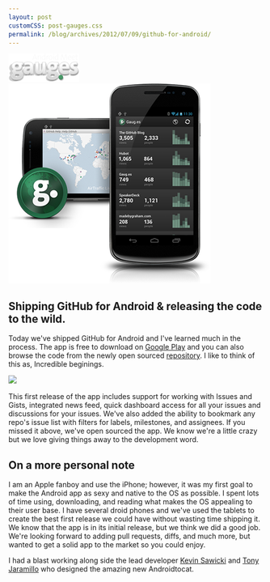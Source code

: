 ```yaml
---
layout: post
customCSS: post-gauges.css
permalink: /blog/archives/2012/07/09/github-for-android/
---
```


<div class="article-header">
  <span class="asset">
    <img src="/assets/images/logo-gauges.png" class="logo">
    <img src="/assets/images/asset-gauges.png" class="art">
  </span>
</div>

<article>

<h1>Shipping GitHub for Android &amp; releasing the code to the wild.</h1>
<p>Today we've shipped GitHub for Android and I've learned much in the process. The app is free to download on <a href="https://play.google.com/store/apps/details?id=com.github.mobile">Google Play</a> and you can also browse the code from the newly open sourced <a href="https://github.com/github/android">repository</a>. I like to think of this as, Incredible beginings.</p>

<img src="http://f.cl.ly/items/2e3d1z0v1z0b2M1N0220/featured-graphic.png" class="large">

<p>This first release of the app includes support for working with Issues and Gists, integrated news feed, quick dashboard access for all your issues and discussions for your issues. We've also added the ability to bookmark any repo's issue list with filters for labels, milestones, and assignees. If you missed it above, we've open sourced the app. We know we're a little crazy but we love giving things away to the development word.</p>

<h2>On a more personal note</h2>

<p>I am an Apple fanboy and use the iPhone; however, it was my first goal to make the Android app as sexy and native to the OS as possible. I spent lots of time using, downloading, and reading what makes the OS appealing to their user base. I have several droid phones and we've used the tablets to create the best first release we could have without wasting time shipping it. We know that the app is in its initial release, but we think we did a good job. We're looking forward to adding pull requests, diffs, and much more, but wanted to get a solid app to the market so you could enjoy.</p>

<p>I had a blast working along side the lead developer <a href="http://twitter.com/#!/kevinsawicki">Kevin Sawicki</a> and <a href=":http://twitter.com/#!/tonyjanimatic">Tony Jaramillo</a> who designed the amazing new Androidtocat.</p>

</article>
